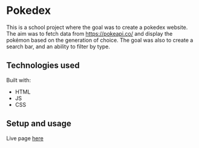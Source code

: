 # Pokedex

This is a school project where the goal was to create a pokedex website. The aim was to fetch data from https://pokeapi.co/ and display the pokémon based on the generation of choice. The goal was also to create a search bar, and an ability to filter by type.

## Technologies used

Built with:

- HTML
- JS
- CSS

## Setup and usage

Live page [here](https://public.bc.fi/s2300098/pokedex/)
